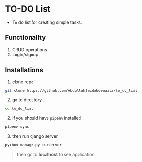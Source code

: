 # TO-DO List

- To do list for creating simple tasks.

## Functionality

1. CRUD operations.
2. Login/signup.

## Installations

1. clone repo
```bash
git clone https://github.com/AbdullahSaidAbdeaaziz/to_do_list
```
2. go to directory
```bash
cd to_do_list
```
2. if you should have `pipenv` installed

```bash
pipenv sync
```

3. then run django server
```bash
python manage.py runserver
```

> then go to **localhost** to see application.
